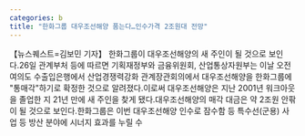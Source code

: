 ```yaml
---
categories: b
title: "한화그룹 대우조선해양 품는다…인수가격 2조원대 전망"
---
```

【뉴스퀘스트=김보민 기자】 한화그룹이 대우조선해양의 새 주인이 될 것으로 보인다.26일 관계부처 등에 따르면 기획재정부와 금융위원회, 산업통상자원부는 이날 오전 여의도 수출입은행에서 산업경쟁력강화 관계장관회의에서 대우조선해양을 한화그룹에 "통매각"하기로 확정한 것으로 알려졌다.이로써 대우조선해양은 지난 2001년 워크아웃을 졸업한 지 21년 만에 새 주인을 찾게 됐다.대우조선해양의 매각 대금은 약 2조원 안팎이 될 것으로 보인다.한화그룹은 이번 대우조선해양 인수로 잠수함 등 특수선(군용) 사업 등 방산 분야에 시너지 효과를 누릴 수